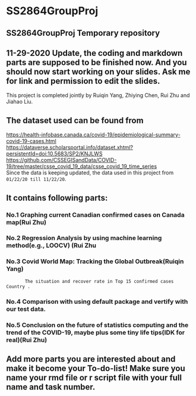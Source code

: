 # SS2864GroupProj<br/>
## SS2864GroupProj Temporary repository<br/>
## 11-29-2020 Update, the coding and markdown parts are supposed to be finished now. And you should now start working on your slides. Ask me for link and permission to edit the slides.
This project is completed jointly by Ruiqin Yang, Zhiying Chen, Rui Zhu and Jiahao Liu.<br/>
## The dataset used can be found from <br/> 
https://health-infobase.canada.ca/covid-19/epidemiological-summary-covid-19-cases.html<br/>
https://dataverse.scholarsportal.info/dataset.xhtml?persistentId=doi:10.5683/SP2/KNJLWS<br/>
https://github.com/CSSEGISandData/COVID-19/tree/master/csse_covid_19_data/csse_covid_19_time_series<br/>
Since the data is keeping updated, the data used in this project from `01/22/20 till 11/22/20`.
## It contains following parts:<br/>
  ### No.1 Graphing current Canadian confirmed cases on Canada map(Rui Zhu)<br/>
  ### No.2 Regression Analysis by using machine learning method(e.g., LOOCV) (Rui Zhu<br/>
  ### No.3 Covid World Map: Tracking the Global Outbreak(Ruiqin Yang)<br/>
           The situation and recover rate in Top 15 confirmed cases Country .
  ### No.4 Comparison with using default package and vertify with our test data.
  ### No.5 Conclusion on the future of statistics computing and the trend of the COVID-19, maybe plus some tiny life tips(IDK for real)(Rui Zhu)<br/>
##
## Add more parts you are interested about and make it become your To-do-list! Make sure you name your rmd file or r script file with your full name and task number.
